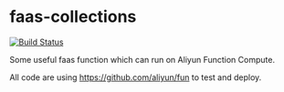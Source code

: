 # faas-collections

[![Build Status](https://travis-ci.org/htynkn/faas-collections.svg?branch=master)](https://travis-ci.org/htynkn/faas-collections)

Some useful faas function which can run on Aliyun Function Compute.

All code are using https://github.com/aliyun/fun to test and deploy.
